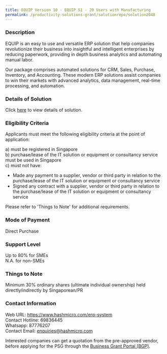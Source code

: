 ```yaml
---
title: EQUIP Version 10 - EQUIP S1 - 20 Users with Manufacturing
permalink: /productivity-solutions-grant/solutionrepo/solution2048
---
```


### Description

EQUIP is an easy to use and versatile ERP solution that help companies revolutionize their business into insightful and intelligent enterprises by reducing paperwork, providing in depth business analytics and automating manual labor. 

Our package comprises automated solutions for CRM, Sales, Purchase, Inventory, and Accounting. These modern ERP solutions assist companies to win their markets with advanced analytics, data management, real-time processing, and automation.

### Details of Solution

Click <a href='https://www.gobusiness.gov.sg/images/psg/20200831_Desensitised_Annex_3_Part_4.pdf' target='_blank' rel='noopener'>here</a> to view details of solution.

### Eligibility Criteria

Applicants must meet the following eligibility criteria at the point of application:

a) must be registered in Singapore <br>
b) purchase/lease of the IT solution or equipment or consultancy service must be used in Singapore <br>
c) must not have:
- Made any payment to a supplier, vendor or third party in relation to the purchase/lease of the IT solution or equipment or consultancy service
- Signed any contract with a supplier, vendor or third party in relation to the purchase/lease of the IT solution or equipment or consultancy service

Please refer to 'Things to Note' for additional requirements.

### Mode of Payment
Direct Purchase

### Support Level
Up to 80% for SMEs <br>
N.A. for non-SMEs

### Things to Note
Minimum 30% ordinary shares (ultimate individual ownership) held directly/indirectly by Singaporean/PR

### Contact Information
Web URL: https://www.hashmicro.com/erp-system <br>Contact Hotline: 69836445<br>Whatsapp: 87776207<br>Contact Email: enquiries@hashmicro.com <br>

Interested companies can get a quotation from the pre-approved vendor, before applying for the PSG through the <a target='_blank' rel='noopener' href='https://www.businessgrants.gov.sg/'>Business Grant Portal (BGP)</a>.
